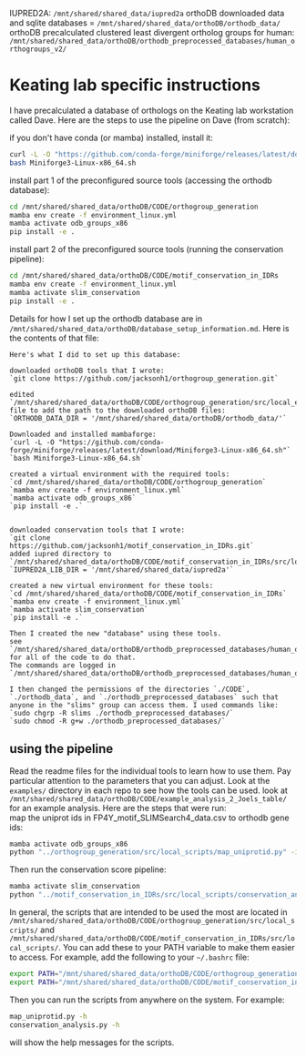 IUPRED2A: `/mnt/shared/shared_data/iupred2a`
orthoDB downloaded data and sqlite databases = `/mnt/shared/shared_data/orthoDB/orthodb_data/`
orthoDB precalculated clustered least divergent ortholog groups for human: `/mnt/shared/shared_data/orthoDB/orthodb_preprocessed_databases/human_orthogroups_v2/`

# Keating lab specific instructions
I have precalculated a database of orthologs on the Keating lab workstation called Dave. Here are the steps to use the pipeline on Dave (from scratch):


if you don't have conda (or mamba) installed, install it:
```bash
curl -L -O "https://github.com/conda-forge/miniforge/releases/latest/download/Miniforge3-Linux-x86_64.sh"
bash Miniforge3-Linux-x86_64.sh
```

install part 1 of the preconfigured source tools (accessing the orthodb database):
```bash
cd /mnt/shared/shared_data/orthoDB/CODE/orthogroup_generation
mamba env create -f environment_linux.yml
mamba activate odb_groups_x86
pip install -e .
```
install part 2 of the preconfigured source tools (running the conservation pipeline):
```bash
cd /mnt/shared/shared_data/orthoDB/CODE/motif_conservation_in_IDRs
mamba env create -f environment_linux.yml
mamba activate slim_conservation
pip install -e .
```

Details for how I set up the orthodb database are in `/mnt/shared/shared_data/orthoDB/database_setup_information.md`.
Here is the contents of that file:

    Here's what I did to set up this database:

    downloaded orthoDB tools that I wrote:
    `git clone https://github.com/jacksonh1/orthogroup_generation.git`

    edited `/mnt/shared/shared_data/orthoDB/CODE/orthogroup_generation/src/local_env_variables/.env` file to add the path to the downloaded orthoDB files:
    `ORTHODB_DATA_DIR = '/mnt/shared/shared_data/orthoDB/orthodb_data/'`

    Downloaded and installed mambaforge: 
    `curl -L -O "https://github.com/conda-forge/miniforge/releases/latest/download/Miniforge3-Linux-x86_64.sh"`
    `bash Miniforge3-Linux-x86_64.sh`

    created a virtual environment with the required tools:
    `cd /mnt/shared/shared_data/orthoDB/CODE/orthogroup_generation`
    `mamba env create -f environment_linux.yml`
    `mamba activate odb_groups_x86`
    `pip install -e .`


    downloaded conservation tools that I wrote:
    `git clone https://github.com/jacksonh1/motif_conservation_in_IDRs.git`
    added iupred directory to `/mnt/shared/shared_data/orthoDB/CODE/motif_conservation_in_IDRs/src/local_env_variables/.env`:
    `IUPRED2A_LIB_DIR = '/mnt/shared/shared_data/iupred2a'`

    created a new virtual environment for these tools:
    `cd /mnt/shared/shared_data/orthoDB/CODE/motif_conservation_in_IDRs`
    `mamba env create -f environment_linux.yml`
    `mamba activate slim_conservation`
    `pip install -e .`

    Then I created the new "database" using these tools.
    see `/mnt/shared/shared_data/orthoDB/orthodb_preprocessed_databases/human_orthogroups_v3` for all of the code to do that. 
    The commands are logged in `/mnt/shared/shared_data/orthoDB/orthodb_preprocessed_databases/human_orthogroups_v3/readme_commands_that_were_executed.md`

    I then changed the permissions of the directories `./CODE`, `./orthodb_data`, and `./orthodb_preprocessed_databases` such that anyone in the "slims" group can access them. I used commands like: 
    `sudo chgrp -R slims ./orthodb_preprocessed_databases/`
    `sudo chmod -R g+w ./orthodb_preprocessed_databases/`

## using the pipeline

Read the readme files for the individual tools to learn how to use them. Pay particular attention to the parameters that you can adjust. Look at the `examples/` directory in each repo to see how the tools can be used.
look at `/mnt/shared/shared_data/orthoDB/CODE/example_analysis_2_Joels_table/` for an example analysis. Here are the steps that were run:<br>
map the uniprot ids in FP4Y_motif_SLIMSearch4_data.csv to orthodb gene ids:
```bash
mamba activate odb_groups_x86
python "../orthogroup_generation/src/local_scripts/map_uniprotid.py" -i "./FP4Y_motif_SLIMSearch4_data.csv" --uni_column "ProteinAcc"
```
Then run the conservation score pipeline:
```bash
mamba activate slim_conservation
python "../motif_conservation_in_IDRs/src/local_scripts/conservation_analysis.py" -c ./step2_params.yaml -n 6
```

In general, the scripts that are intended to be used the most are located in `/mnt/shared/shared_data/orthoDB/CODE/orthogroup_generation/src/local_scripts/` and `/mnt/shared/shared_data/orthoDB/CODE/motif_conservation_in_IDRs/src/local_scripts/`. You can add these to your PATH variable to make them easier to access. For example, add the following to your `~/.bashrc` file:
```bash
export PATH="/mnt/shared/shared_data/orthoDB/CODE/orthogroup_generation/src/local_scripts/:$PATH"
export PATH="/mnt/shared/shared_data/orthoDB/CODE/motif_conservation_in_IDRs/src/local_scripts/:$PATH"
```
Then you can run the scripts from anywhere on the system. For example:
```bash
map_uniprotid.py -h
conservation_analysis.py -h
```
will show the help messages for the scripts.
